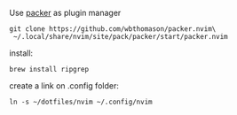 Use [packer][] as plugin manager

```
git clone https://github.com/wbthomason/packer.nvim\
 ~/.local/share/nvim/site/pack/packer/start/packer.nvim

```
[packer]: https://github.com/wbthomason/packer.nvim

install: 
```
brew install ripgrep
```

create a link on .config folder:
```
ln -s ~/dotfiles/nvim ~/.config/nvim
```
